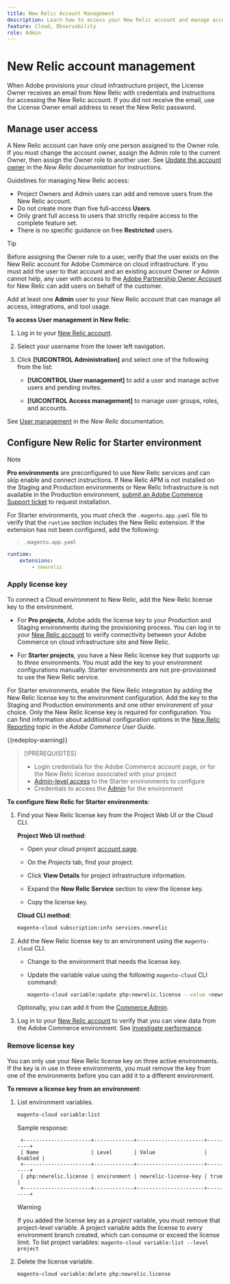 ```yaml
---
title: New Relic Account Management
description: Learn how to access your New Relic account and manage access, integrations, and tool usage for your Adobe Commerce on cloud infrastructure project.
feature: Cloud, Observability
role: Admin
---
```


# New Relic account management

When Adobe provisions your cloud infrastructure project, the License Owner receives an email from New Relic with credentials and instructions for accessing the New Relic account. If you did not receive the email, use the License Owner email address to reset the New Relic password.

## Manage user access

A New Relic account can have only one person assigned to the Owner role. If you must change the account owner, assign the Admin role to the current Owner, then assign the Owner role to another user. See [Update the account owner](https://docs.newrelic.com/docs/accounts/original-accounts-billing/original-users-roles/users-roles-original-user-model/) in the _New Relic documentation_ for instructions.

Guidelines for managing New Relic access:

- Project Owners and Admin users can add and remove users from the New Relic account.
- Do not create more than five full-access **Users**.
- Only grant full access to users that strictly require access to the complete feature set.
- There is no specific guidance on free **Restricted** users.

>[!TIP]
>
>Before assigning the Owner role to a user, verify that the user exists on the New Relic account for Adobe Commerce on cloud infrastructure. If you must add the user to that account and an existing account Owner or Admin cannot help, any user with access to the [Adobe Partnership Owner Account](https://account.newrelic.com/accounts/1311131/users) for New Relic can add users on behalf of the customer.

Add at least one **Admin** user to your New Relic account that can manage all access, integrations, and tool usage.

**To access User management in New Relic**:

1. Log in to your [New Relic account](https://login.newrelic.com/login).

1. Select your username from the lower left navigation.

1. Click **[!UICONTROL Administration]** and select one of the following from the list:

   - **[!UICONTROL User management]** to add a user and manage active users and pending invites.

   - **[!UICONTROL Access management]** to manage user groups, roles, and accounts.

See [User management](https://docs.newrelic.com/docs/accounts/accounts-billing/new-relic-one-user-management/user-management-ui-and-tasks/) in the _New Relic_ documentation.

## Configure New Relic for Starter environment

>[!NOTE]
>
>**Pro environments** are preconfigured to use New Relic services and can skip enable and connect instructions. If New Relic APM is not installed on the Staging and Production environments or New Relic Infrastructure is not available in the Production environment, [submit an Adobe Commerce Support ticket](https://experienceleague.adobe.com/docs/commerce-knowledge-base/kb/help-center-guide/magento-help-center-user-guide.html#submit-ticket) to request installation.

For Starter environments, you must check the `.magento.app.yaml` file to verify that the `runtime` section includes the New Relic extension. If the extension has not been configured, add the following:

> `.magento.app.yaml`

```yaml
runtime:
    extensions:
        - newrelic
```

### Apply license key

To connect a Cloud environment to New Relic, add the New Relic license key to the environment.

- For **Pro projects**, Adobe adds the license key to your Production and Staging environments during the provisioning process. You can log in to your [New Relic account](https://login.newrelic.com/login) to verify connectivity between your Adobe Commerce on cloud infrastructure site and New Relic.

- For **Starter projects**, you have a New Relic license key that supports up to _three_ environments. You must add the key to your environment configurations manually. Starter environments are not pre-provisioned to use the New Relic service.

For Starter environments, enable the New Relic integration by adding the New Relic license key to the environment configuration. Add the key to the Staging and Production environments and one other environment of your choice. Only the New Relic license key is required for configuration. You can find information about additional configuration options in the [New Relic Reporting](https://experienceleague.adobe.com/docs/commerce-admin/config/general/new-relic-reporting.html) topic in the _Adobe Commerce User Guide_.

{{redeploy-warning}}

>[!PREREQUISITES]
>
>- Login credentials for the Adobe Commerce account page, or for the New Relic license associated with your project
>- [Admin-level access](../project/user-access.md) to the Starter environments to configure
>- Credentials to access the [Admin](https://experienceleague.adobe.com/docs/commerce-admin/systems/user-accounts/permissions.html) for the environment

**To configure New Relic for Starter environments**:

1. Find your New Relic license key from the Project Web UI or the Cloud CLI.

   **Project Web UI method**:

   - Open your cloud project [account page](https://accounts.magento.cloud/user).

   - On the _Projects_ tab, find your project.

   - Click **View Details** for project infrastructure information.

   - Expand the **New Relic Service** section to view the license key.

   - Copy the license key.

   **Cloud CLI method**:

   ```bash
   magento-cloud subscription:info services.newrelic
   ```

1. Add the New Relic license key to an environment using the `magento-cloud` CLI.

   - Change to the environment that needs the license key.
   - Update the variable value using the following `magento-cloud` CLI command:

      ```bash
      magento-cloud variable:update php:newrelic.license --value <newrelic-license-key>
      ```
    
    Optionally, you can add it from the [Commerce Admin](https://experienceleague.adobe.com/docs/commerce-admin/start/reporting/new-relic-reporting.html#step-3%3A-configure-your-store).

1. Log in to your [New Relic account](https://login.newrelic.com/login) to verify that you can view data from the Adobe Commerce environment. See [Investigate performance](investigate-performance.md).

### Remove license key

You can only use your New Relic license key on three active environments. If the key is in use in three environments, you must remove the key from one of the environments before you can add it to a different environment.

**To remove a license key from an environment**:

1. List environment variables.

   ```bash
   magento-cloud variable:list
   ```

   Sample response:

   ```terminal
    +----------------------+-------------+----------------------+---------+
    | Name                 | Level       | Value                | Enabled |
    +----------------------+-------------+----------------------+---------+
    | php:newrelic.license | environment | newrelic-license-key | true    |
    +----------------------+-------------+----------------------+---------+
   ```

   >[!WARNING]
   >
   >If you added the license key as a _project_ variable, you must remove that project-level variable. A project variable adds the license to _every_ environment branch created, which can consume or exceed the license limit. To list project variables: `magento-cloud variable:list --level project`

1. Delete the license variable.

   ```bash
   magento-cloud variable:delete php:newrelic.license
   ```
